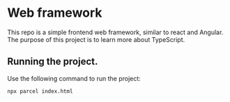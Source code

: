 # Web framework

This repo is a simple frontend web framework, similar to react and Angular. The purpose of this project is to learn
more about TypeScript.

## Running the project.

Use the following command to run the project:

```bash
npx parcel index.html
```
